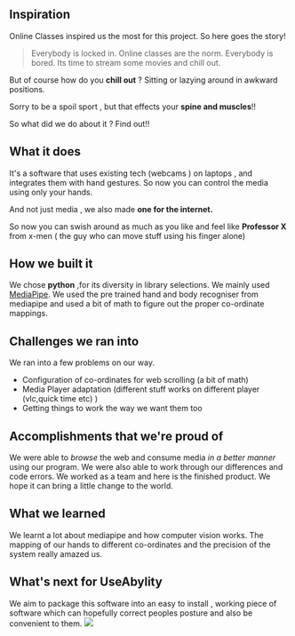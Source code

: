 ## Inspiration
Online Classes inspired us the most for this project.
So here goes the story!
>Everybody is locked in.
>Online classes are the norm.
>Everybody is bored.
>Its time to stream some movies and chill out.

But of course how do you **chill out** ?
Sitting or lazying around in awkward positions.

Sorry to be a spoil sport , but that effects your **spine and muscles**!! 

So what did we do about it ?
Find out!!

## What it does
It's a software that uses existing tech (webcams ) on laptops , and integrates them with hand gestures. So now you can control the media using only your hands.

And not just media , we also made **one for the internet.**

So now you can swish around as much as you like and feel like **Professor X** from x-men ( the guy who can move stuff using his finger alone)

## How we built it
We chose **python** ,for its diversity in library selections.
We mainly used [MediaPipe](https://mediapipe.dev/).
We used the pre trained hand and body recogniser from mediapipe and used a bit of math to figure out the proper co-ordinate mappings.



## Challenges we ran into
We ran into a few problems on our way.
- Configuration of co-ordinates for web scrolling (a bit of math)
- Media Player adaptation (different stuff works on different player (vlc,quick time etc) )
- Getting things to work the way we want them too 

## Accomplishments that we're proud of

We were able to _browse_ the web and consume media _in a better manner_ using our program.
We were also able to work through our differences and code errors.
We worked as a team and here is the finished product.
We hope it can bring a little change to the world.

## What we learned

We learnt a lot about mediapipe and how computer vision works.
The mapping of our hands to different co-ordinates and the precision of the system really amazed us.


## What's next for UseAbylity


We aim to package this software into an easy to install , working piece of software which can hopefully correct peoples posture and also be convenient to them.
![](https://imgr.search.brave.com/tpeRetm9GgLSsX6VuoMSu6a_k1NKzheBdOIeVoei86w/fit/300/300/ce/1/aHR0cHM6Ly93d3cu/Y29tcHV0ZXJob3Bl/LmNvbS9qYXJnb24v/cC9wYWNrYWdlLW9w/ZW4uanBn)
